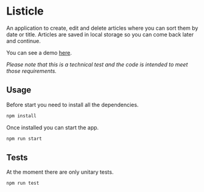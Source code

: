 # Listicle

An application to create, edit and delete articles where you can sort them by date or title. Articles are saved in local storage so you can come back later and continue.

You can see a demo [here](https://diesttro.github.io/listicle/).

_Please note that this is a technical test and the code is intended to meet those requirements._

## Usage

Before start you need to install all the dependencies.

```bash
npm install
```

Once installed you can start the app.

```bash
npm run start
```

## Tests

At the moment there are only unitary tests.

```bash
npm run test
```
